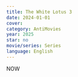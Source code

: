 ```yaml
---
title: The White Lotus 3
date: 2024-01-01
cover: 
category: AntiMovies
year: 2025
star: no
movie/series: Series
language: English
---
```

NOW






